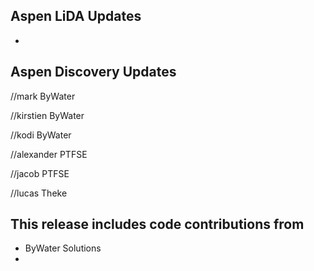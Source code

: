 ## Aspen LiDA Updates
- 

## Aspen Discovery Updates
//mark ByWater

//kirstien ByWater

//kodi ByWater

//alexander PTFSE

//jacob PTFSE

//lucas Theke


## This release includes code contributions from
- ByWater Solutions
- 